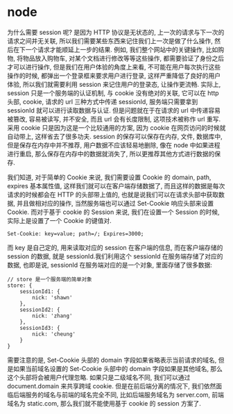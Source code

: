 # node

为什么需要 session 呢? 是因为 HTTP 协议是无状态的, 上一次的请求与下一次的请求之间并无关联, 所以我们需要某些东西来记住我们上一次是做了什么操作, 然后在下一个请求才能顺延上一步的结果.
例如, 我们整个网站中的关键操作, 比如购物, 将物品放入购物车, 对某个文档进行修改等等这些操作, 都需要验证了身份之后才可以进行操作, 但是我们在用户体验的角度上来看, 不可能在用户每次执行这些操作的时候, 都弹出一个登录框来要求用户进行登录, 这样严重降低了良好的用户体验, 所以我们就需要利用 session 来记住用户的登录态, 让操作更流畅.
实际上, session 只是一个服务端的认证机制, 与 cookie 没有绝对的关联, 它可以在 http 头部, cookie, 请求的 url 三种方式中传递 sessionId, 服务端只需要拿到 sessionId 就可以进行读取数据与认证. 但是问题就在于在请求的 url 中传递容易被篡改, 容易被读写, 并不安全, 而且 url 会有长度限制, 这项技术被称作 url 重写.
采用 cookie 只是因为这是一个比较通用的方案, 因为 cookie 在网页访问的时候就自动带上, 这样省去了很多功夫.
session 的保存可以保存在内存, 文件, 数据库中, 但是保存在内存中并不推荐, 用户数据不应该轻易地删除, 像在 node 中如果进程进行重启, 那么保存在内存中的数据就消失了, 所以更推荐其他方式进行数据的保存.

我们知道, 对于简单的 Cookie 来说, 我们需要设置 Cookie 的 domain, path, expires 基本属性值, 这样我们就可以在客户端存储数据了, 而且这样的数据是每次请求的时候都会在 HTTP 的头部带上值的, 也就是说我们可以在请求头部中获取数据, 并且做相对应的操作, 当然服务端也可以通过 Set-Cookie 响应头部来设置 Cookie. 而对于基于 cookie 的 Session 来说, 我们在设置一个 Session 的时候, 实际上是设置了一个 Cookie 的键值对.
```
Set-Cookie: key=value; path=/; Expires=3000;
```
而 key 是自己定的, 用来读取对应的 session 在客户端的信息, 而在客户端存储的 session 的数据, 就是 sessionId.我们利用这个 sessionId 在服务端存储了对应的数据, 也即是说, sessionId 在服务端对应的是一个对象, 里面存储了很多数据:
```
// store 是一个服务端的简单对象
store: {
    sessionId1: {
        nick: 'shawn'
    },
    sessionId2: {
        nick: 'zhang'
    },
    sessionId3: {
        nick: 'cheung'
    }
}
```
需要注意的是, Set-Cookie 头部的 domain 字段如果省略表示当前请求的域名, 但是如果当前域名设置的 Set-Cookie 头部中的 domain 字段如果是其他域名, 那么这个头部将会被用户代理忽略. 如果只是二级域名不同, 我们可以通过 document.domain 来共享跨域 cookie.
但是在前后端分离的情况下, 我们依然面临后端服务的域名与前端的域名完全不同, 比如后端服务域名为 server.com, 前端域名为 static.com, 那么我们就不能使用基于 cookie 的 session 方案了.